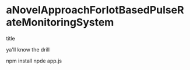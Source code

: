 # aNovelApproachForIotBasedPulseRateMonitoringSystem
title

ya'll know the drill

npm install
npde app.js
